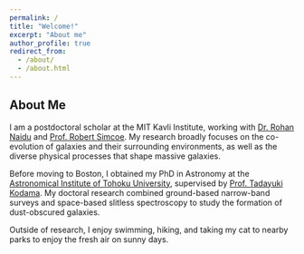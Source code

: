 ```yaml
---
permalink: /
title: "Welcome!"
excerpt: "About me"
author_profile: true
redirect_from: 
  - /about/
  - /about.html
---
```


About Me
------

I am a postdoctoral scholar at the MIT Kavli Institute, working with [Dr. Rohan Naidu](https://rohannaidu.github.io) and [Prof. Robert Simcoe](http://simcoe.mit.edu). My research broadly focuses on the co-evolution of galaxies and their surrounding environments, as well as the diverse physical processes that shape massive galaxies.

Before moving to Boston, I obtained my PhD in Astronomy at the [Astronomical Institute of Tohoku University](https://www.astr.tohoku.ac.jp/en/), supervised by [Prof. Tadayuki Kodama](http://mahalo.galaxy.bindcloud.jp/pg39.html). My doctoral research combined ground-based narrow-band surveys and space-based slitless spectroscopy to study the formation of dust-obscured galaxies.

Outside of research, I enjoy swimming, hiking, and taking my cat to nearby parks to enjoy the fresh air on sunny days.
